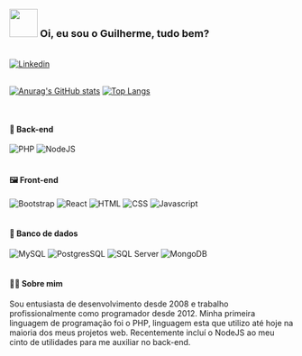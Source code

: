 <div style="display: inline_block;">
  <h3 style="font-size: 18px;">
    <img src="https://i.pinimg.com/originals/71/21/d5/7121d581f292b50843cd7f70d91dd9ef.gif" width="50em" /> 
    Oi, eu sou o Guilherme, tudo bem?
  </h3>
</div>

<br>

<div>
  <a href="https://www.linkedin.com/in/devguiandrade/" target="_blank">
    <img src="https://img.shields.io/badge/LinkedIn-0077B5?style=for-the-badge&logo=linkedin&logoColor=white" alt="Linkedin" title="Meu Linkedin" />
  </a>
</div>

<br>

[![Anurag's GitHub stats](https://github-readme-stats.vercel.app/api?username=amazingbits&theme=dark&locale=pt-br)](https://github.com/anuraghazra/github-readme-stats)
[![Top Langs](https://github-readme-stats.vercel.app/api/top-langs/?username=amazingbits&theme=dark&layout=compact&locale=pt-br)](https://github.com/anuraghazra/github-readme-stats)

<br>

<div>
  <h4>🎨 Back-end</h4>
  <img src="https://img.shields.io/badge/PHP-777BB4?style=for-the-badge&logo=php&logoColor=white" alt="PHP" title="PHP" />
  <img src="https://img.shields.io/badge/Node.js-43853D?style=for-the-badge&logo=node.js&logoColor=white" alt="NodeJS" title="NodeJS" />
</div>

<br>

<div>
  <h4>🖼 Front-end</h4>
  <img src="https://img.shields.io/badge/Bootstrap-563D7C?style=for-the-badge&logo=bootstrap&logoColor=white" alt="Bootstrap" title="Bootstrap" />
  <img src="https://img.shields.io/badge/React-20232A?style=for-the-badge&logo=react&logoColor=61DAFB" alt="React" title="React" />
  <img src="https://img.shields.io/badge/HTML5-E34F26?style=for-the-badge&logo=html5&logoColor=white" alt="HTML" title="HTML" />
  <img src="https://img.shields.io/badge/CSS3-1572B6?style=for-the-badge&logo=css3&logoColor=white" alt="CSS" title="CSS" />
  <img src="https://img.shields.io/badge/JavaScript-F7DF1E?style=for-the-badge&logo=javascript&logoColor=black" alt="Javascript" title="Javascript" />
</div>

<br>

<div>
  <h4>📀 Banco de dados</h4>
  <img src="https://img.shields.io/badge/MySQL-00000F?style=for-the-badge&logo=mysql&logoColor=white" alt="MySQL" title="MySQL" />
  <img src="https://img.shields.io/badge/PostgreSQL-316192?style=for-the-badge&logo=postgresql&logoColor=white" alt="PostgresSQL" title="PostgresSQL" />
  <img src="https://img.shields.io/badge/Microsoft_SQL_Server-CC2927?style=for-the-badge&logo=microsoft-sql-server&logoColor=white" alt="SQL Server" title="SQL Server" />
  <img src="https://img.shields.io/badge/MongoDB-4EA94B?style=for-the-badge&logo=mongodb&logoColor=white" alt="MongoDB" title="MongoDB" />
</div>

<br>

<div>
  <h4>👨‍🦱 Sobre mim</h4>
  <p>Sou entusiasta de desenvolvimento desde 2008 e trabalho profissionalmente como programador desde 2012. Minha primeira linguagem de programação foi o PHP, linguagem esta que utilizo até hoje na maioria dos meus projetos web. Recentemente incluí o NodeJS ao meu cinto de utilidades para me auxiliar no back-end.</p>
</div>
